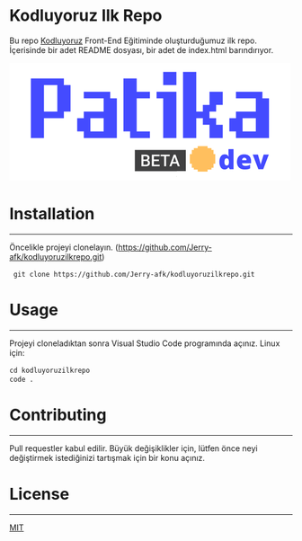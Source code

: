 # Kodluyoruz Ilk Repo
Bu repo [Kodluyoruz](https://www.kodluyoruz.org/Kodluyoruz) Front-End Eğitiminde oluşturduğumuz ilk repo. İçerisinde bir adet README dosyası, bir adet de index.html barındırıyor.

![Philadelphia's Magic Gardens. This place was so cool!](img/patikaLogo.png "Philadelphia's Magic Gardens")
# Installation
---
Öncelikle projeyi clonelayın. (https://github.com/Jerry-afk/kodluyoruzilkrepo.git)

```
 git clone https://github.com/Jerry-afk/kodluyoruzilkrepo.git
```
# Usage
---
Projeyi cloneladıktan sonra Visual Studio Code programında açınız.
Linux için:
```
cd kodluyoruzilkrepo
code .
```
# Contributing
---
Pull requestler kabul edilir. Büyük değişiklikler için, lütfen önce neyi değiştirmek istediğinizi tartışmak için bir konu açınız.
# License
---
[MIT](https://choosealicense.com/licenses/mit/)

